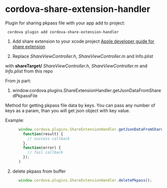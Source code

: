 # cordova-share-extension-handler

Plugin for sharing pkpass file with your app
add to project:

     cordova plugin add cordova-share-extension-handler

1) Add share extension to your xcode project
[Apple developer guide for share extension](https://developer.apple.com/library/ios/documentation/General/Conceptual/ExtensibilityPG/ExtensionCreation.html#//apple_ref/doc/uid/TP40014214-CH5-SW1)

2) Replace *ShareViewController.h*, *ShareViewController.m* and Info.plist 

with **shareTarget/** *ShareViewController.h*, *ShareViewController.m* and *Info.plist* from this repo

From js part: 

1) window.cordova.plugins.ShareExtensionHandler.getJsonDataFromSharedPkpassFile

Method for getting pkpass file data by keys. You can pass any number of keys as a param, than you will get json object with key value.

Example: 
```js
      window.cordova.plugins.ShareExtensionHandler.getJsonDataFromSharedPkpassFile(['message', 'pass'], 
        function(result) {
          // success callback
        },
        function(error) {
          // fail callback
        });
      )
```

2) delete pkpass from buffer
```js
      window.cordova.plugins.ShareExtensionHandler.deletePkpass();
```
